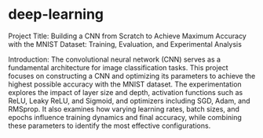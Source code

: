 # deep-learning
Project Title: Building a CNN from Scratch to Achieve Maximum Accuracy with the MNIST Dataset: Training, Evaluation, and Experimental Analysis

Introduction: The convolutional neural network (CNN) serves as a fundamental architecture for image classification tasks. This project focuses on constructing a CNN and optimizing its parameters to achieve the highest possible accuracy with the MNIST dataset. The experimentation explores the impact of layer size and depth, activation functions such as ReLU, Leaky ReLU, and Sigmoid, and optimizers including SGD, Adam, and RMSprop. It also examines how varying learning rates, batch sizes, and epochs influence training dynamics and final accuracy, while combining these parameters to identify the most effective configurations.
